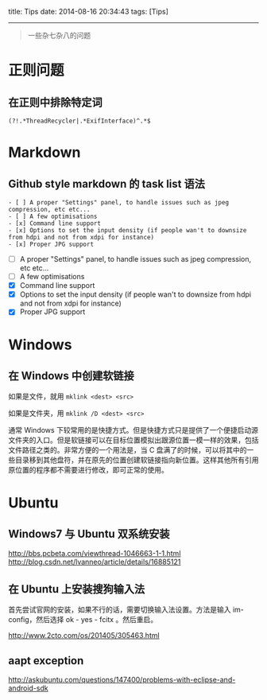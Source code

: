title: Tips
date: 2014-08-16 20:34:43
tags: [Tips]

---

> 一些杂七杂八的问题

<!-- more -->

#   正则问题

## 在正则中排除特定词

`(?!.*ThreadRecycler|.*ExifInterface)^.*$`


#  Markdown

## Github style markdown 的 task list 语法

```
- [ ] A proper "Settings" panel, to handle issues such as jpeg compression, etc etc...
- [ ] A few optimisations
- [x] Command line support
- [x] Options to set the input density (if people wan't to downsize from hdpi and not from xdpi for instance)
- [x] Proper JPG support
```

- [ ] A proper "Settings" panel, to handle issues such as jpeg compression, etc etc...
- [ ] A few optimisations
- [x] Command line support
- [x] Options to set the input density (if people wan't to downsize from hdpi and not from xdpi for instance)
- [x] Proper JPG support

#   Windows

## 在 Windows 中创建软链接

如果是文件，就用 `mklink <dest> <src>`

如果是文件夹，用 `mklink /D <dest> <src>`

通常 Windows 下较常用的是快捷方式。但是快捷方式只是提供了一个便捷启动源文件夹的入口。但是软链接可以在目标位置模拟出跟源位置一模一样的效果，包括文件路径之类的。非常方便的一个用法是，当 C 盘满了的时候，可以将其中的一些目录移到其他盘符，并在原先的位置创建软链接指向新位置。这样其他所有引用原位置的程序都不需要进行修改，即可正常的使用。
 

#   Ubuntu

##  Windows7 与 Ubuntu 双系统安装

http://bbs.pcbeta.com/viewthread-1046663-1-1.html
http://blog.csdn.net/lvanneo/article/details/16885121

##	在 Ubuntu 上安装搜狗输入法

首先尝试官网的安装，如果不行的话，需要切换输入法设置。方法是输入 im-config，然后选择 ok - yes - fcitx 。然后重启。

http://www.2cto.com/os/201405/305463.html

##	aapt exception
http://askubuntu.com/questions/147400/problems-with-eclipse-and-android-sdk